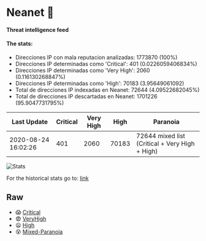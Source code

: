 # Neanet :hocho:
#### Threat intelligence feed
#### The stats:

- Direcciones IP con mala reputacion analizadas: 1773870 (100%)
- Direcciones IP determinadas como 'Critical':  401 (0.0226059406834%)
- Direcciones IP determinadas como 'Very High':  2060 (0.116130268847%)
- Direcciones IP determinadas como 'High':  70183 (3.95649061092)
- Total de direcciones IP indexadas en Neanet:  72644 (4.09522682045%)
- Total de direcciones IP descartadas en Neanet:  1701226 (95.9047731795%)

| Last Update | Critical | Very High | High | Paranoia |
| --- | --- | --- | --- | --- |
| 2020-08-24 16:02:26 | 401 | 2060 | 70183 | 72644 mixed list (Critical + Very High + High)|

![Stats](https://docs.google.com/spreadsheets/d/e/2PACX-1vSnaNMIXVabIpDJjufMlzH7poXnshF3mgd8Is1g9ytUEzVsP5my4Trn8f-xkoLLQ38xpL3HtmUexLo6/pubchart?oid=501124687&format=image)

For the historical stats go to: [link](/stats.csv)
## Raw
- :scream: [Critical](https://raw.githubusercontent.com/JavaGarcia/Neanet/master/blacklists/neanet_critical.txt)
- :fearful: [VeryHigh](https://raw.githubusercontent.com/JavaGarcia/Neanet/master/blacklists/neanet_veryHigh.txtt)
- :frowning: [High](https://raw.githubusercontent.com/JavaGarcia/Neanet/master/blacklists/neanet_high.txt)
- :dizzy_face: [Mixed-Paranoia](https://raw.githubusercontent.com/JavaGarcia/Neanet/master/blacklists/neanet_all.txt)



































































































































































































































































































































































































































